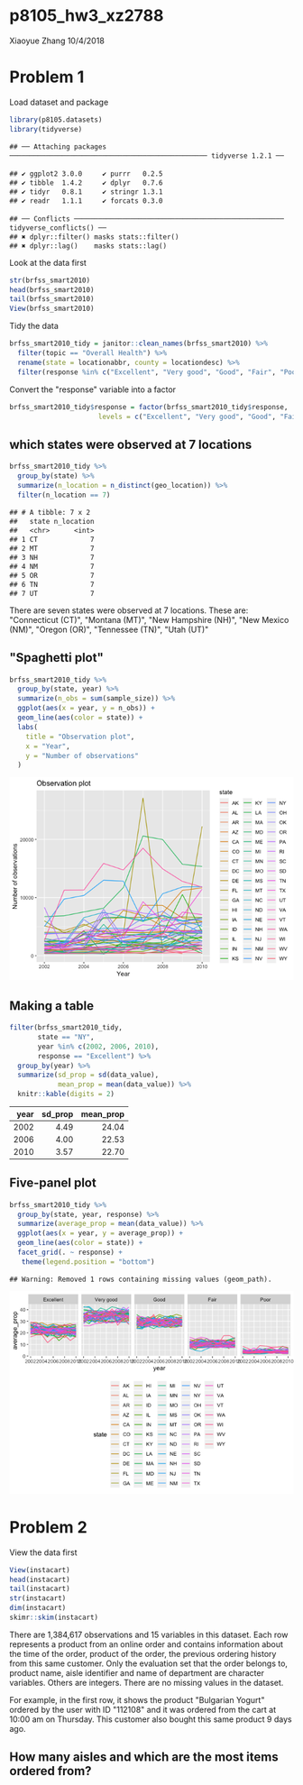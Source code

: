 p8105\_hw3\_xz2788
================
Xiaoyue Zhang
10/4/2018

Problem 1
=========

Load dataset and package

``` r
library(p8105.datasets)
library(tidyverse)
```

    ## ── Attaching packages ───────────────────────────────────────────────── tidyverse 1.2.1 ──

    ## ✔ ggplot2 3.0.0     ✔ purrr   0.2.5
    ## ✔ tibble  1.4.2     ✔ dplyr   0.7.6
    ## ✔ tidyr   0.8.1     ✔ stringr 1.3.1
    ## ✔ readr   1.1.1     ✔ forcats 0.3.0

    ## ── Conflicts ──────────────────────────────────────────────────── tidyverse_conflicts() ──
    ## ✖ dplyr::filter() masks stats::filter()
    ## ✖ dplyr::lag()    masks stats::lag()

Look at the data first

``` r
str(brfss_smart2010)
head(brfss_smart2010)
tail(brfss_smart2010)
View(brfss_smart2010)
```

Tidy the data

``` r
brfss_smart2010_tidy = janitor::clean_names(brfss_smart2010) %>%
  filter(topic == "Overall Health") %>% 
  rename(state = locationabbr, county = locationdesc) %>% 
  filter(response %in% c("Excellent", "Very good", "Good", "Fair", "Poor"))
```

Convert the "response" variable into a factor

``` r
brfss_smart2010_tidy$response = factor(brfss_smart2010_tidy$response, 
                      levels = c("Excellent", "Very good", "Good", "Fair", "Poor"))
```

which states were observed at 7 locations
-----------------------------------------

``` r
brfss_smart2010_tidy %>% 
  group_by(state) %>% 
  summarize(n_location = n_distinct(geo_location)) %>% 
  filter(n_location == 7)
```

    ## # A tibble: 7 x 2
    ##   state n_location
    ##   <chr>      <int>
    ## 1 CT             7
    ## 2 MT             7
    ## 3 NH             7
    ## 4 NM             7
    ## 5 OR             7
    ## 6 TN             7
    ## 7 UT             7

There are seven states were observed at 7 locations. These are: "Connecticut (CT)", "Montana (MT)", "New Hampshire (NH)", "New Mexico (NM)", "Oregon (OR)", "Tennessee (TN)", "Utah (UT)"

"Spaghetti plot"
----------------

``` r
brfss_smart2010_tidy %>% 
  group_by(state, year) %>% 
  summarize(n_obs = sum(sample_size)) %>% 
  ggplot(aes(x = year, y = n_obs)) + 
  geom_line(aes(color = state)) +
  labs(
    title = "Observation plot",
    x = "Year",
    y = "Number of observations"
  )
```

![](p8105_hw3_xz2788_files/figure-markdown_github/spaghetti_plot-1.png)

Making a table
--------------

``` r
filter(brfss_smart2010_tidy, 
       state == "NY",
       year %in% c(2002, 2006, 2010),
       response == "Excellent") %>%
  group_by(year) %>% 
  summarize(sd_prop = sd(data_value),
            mean_prop = mean(data_value)) %>% 
  knitr::kable(digits = 2)
```

|  year|  sd\_prop|  mean\_prop|
|-----:|---------:|-----------:|
|  2002|      4.49|       24.04|
|  2006|      4.00|       22.53|
|  2010|      3.57|       22.70|

Five-panel plot
---------------

``` r
brfss_smart2010_tidy %>% 
  group_by(state, year, response) %>% 
  summarize(average_prop = mean(data_value)) %>% 
  ggplot(aes(x = year, y = average_prop)) +
  geom_line(aes(color = state)) +
  facet_grid(. ~ response) +
   theme(legend.position = "bottom")
```

    ## Warning: Removed 1 rows containing missing values (geom_path).

![](p8105_hw3_xz2788_files/figure-markdown_github/make_five_panel_plot-1.png)

Problem 2
=========

View the data first

``` r
View(instacart)
head(instacart)
tail(instacart)
str(instacart)
dim(instacart)
skimr::skim(instacart)
```

There are 1,384,617 observations and 15 variables in this dataset. Each row represents a product from an online order and contains information about the time of the order, product of the order, the previous ordering history from this same customer. Only the evaluation set that the order belongs to, product name, aisle identifier and name of department are character variables. Others are integers. There are no missing values in the dataset.

For example, in the first row, it shows the product "Bulgarian Yogurt" ordered by the user with ID "112108" and it was ordered from the cart at 10:00 am on Thursday. This customer also bought this same product 9 days ago.

How many aisles and which are the most items ordered from?
----------------------------------------------------------
